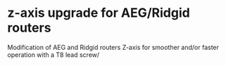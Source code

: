 # z-axis upgrade for AEG/Ridgid routers

Modification of AEG and Ridgid routers Z-axis for smoother and/or faster operation with a T8 lead screw/
